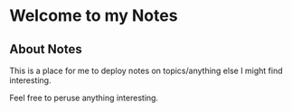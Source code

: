 # Welcome to my Notes

## About Notes

This is a place for me to deploy notes on topics/anything else I might find interesting.

Feel free to peruse anything interesting.